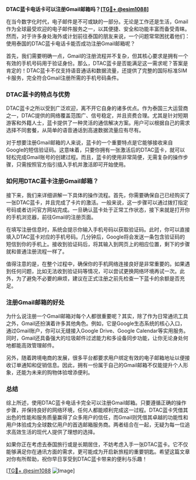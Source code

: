 **DTAC蓝卡电话卡可以注册Gmail邮箱吗？[[TG💪+ @esim1088](https://t.me/s/esim1088)]**

在当今数字化时代，电子邮件是不可或缺的一部分。无论是工作还是生活，Gmail作为全球最受欢迎的电子邮件服务之一，以其便捷、安全和功能丰富而备受青睐。然而，对于许多身处海外或计划前往泰国的朋友来说，一个问题常常困扰着他们：使用泰国的DTAC蓝卡电话卡能否成功注册Gmail邮箱呢？

首先，我们需要明确一点，Gmail的注册流程并不复杂，但其核心要求是拥有一个有效的手机号码用于验证身份。那么，DTAC蓝卡是否能满足这一需求呢？答案是肯定的！DTAC蓝卡不仅支持语音通话和数据流量，还提供了完整的国际标准SIM卡服务，完全符合Gmail注册所需的手机号码条件。

### DTAC蓝卡的特点与优势

DTAC蓝卡之所以受到广泛欢迎，离不开它自身的诸多优点。作为泰国三大运营商之一，DTAC提供的网络覆盖范围广、信号稳定，并且资费合理。尤其是针对短期游客和外籍人士，蓝卡提供了一种灵活的通信解决方案。用户可以根据自己的需求选择不同套餐，从简单的语音通话到高速数据流量应有尽有。

对于想要注册Gmail邮箱的人来说，蓝卡的一个重要特点是它能够接收来自Google的短信验证码。这意味着，只要你拥有一张激活后的DTAC蓝卡，就可以轻松完成Gmail账号的创建过程。而且，蓝卡的使用非常简便，无需复杂的操作步骤，只需按照官方指引插入手机并激活即可开始使用。

### 如何用DTAC蓝卡注册Gmail邮箱？

接下来，我们来详细讲解一下具体的操作流程。首先，你需要确保自己已经购买了一张DTAC蓝卡，并且完成了卡片的激活。一般来说，这一步骤可以通过拨打指定号码或者访问官方网站完成。一旦确认蓝卡处于正常工作状态，接下来就是打开你的手机浏览器，前往Gmail的注册页面。

在填写注册信息时，系统会提示你输入手机号码以获取验证码。此时，你可以直接填入DTAC蓝卡对应的手机号码。几分钟后，Google将会发送一条包含验证码的短信到你的手机上。接收到验证码后，将其输入到网页上的相应位置，剩下的步骤就和普通注册流程一样了。

值得注意的是，在整个过程中，确保你的手机网络连接良好是非常重要的。如果遇到任何问题，比如无法收到验证码等情况，可以尝试更换网络环境再试一次。此外，为了避免不必要的麻烦，建议在正式注册之前先检查一下蓝卡的余额是否充足。

### 注册Gmail邮箱的好处

为什么说注册一个Gmail邮箱对每个人都很重要呢？其实，除了作为日常通讯工具之外，Gmail还扮演着许多其他角色。例如，它是Google生态系统的核心入口，通过Gmail账户，你可以无缝接入Google Drive、Google Calendar等实用服务。同时，Gmail还具备强大的垃圾邮件过滤能力和多设备同步功能，让你无论身处何地都能高效管理邮件。

另外，随着跨境电商的发展，很多平台都要求用户绑定有效的电子邮箱地址以便接收订单通知和促销信息。因此，拥有一份属于自己的Gmail邮箱不仅能提升个人形象，还能为未来的购物体验增添便利。

### 总结

综上所述，使用DTAC蓝卡电话卡完全可以注册Gmail邮箱。只要遵循正确的操作步骤，并保持良好的网络环境，任何人都能顺利完成这一过程。DTAC蓝卡凭借其出色的性能和服务质量赢得了众多用户的信任，而Gmail则凭借其卓越的功能性和用户体验成为全球数亿用户的首选邮箱服务商。两者结合在一起，无疑为每一位追求高效生活的现代人提供了理想的选择。

如果你正在考虑去泰国旅行或是长期居住，不妨考虑入手一张DTAC蓝卡。它不仅能够满足你在通讯方面的需求，更可能成为开启新旅程的重要钥匙。希望这篇文章对你有所帮助，祝你早日享受到DTAC蓝卡带来的便利与乐趣！

[[TG💪+ @esim1088](https://t.me/s/esim1088) ![Image](https://i.postimg.cc/4NQfJmqS/Snipaste-2025-05-13-00-14-12.png)]